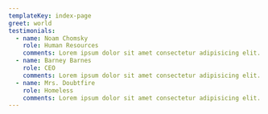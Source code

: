 ```yaml
---
templateKey: index-page
greet: world
testimonials:
  - name: Noam Chomsky
    role: Human Resources
    comments: Lorem ipsum dolor sit amet consectetur adipisicing elit. Voluptatum, debitis.
  - name: Barney Barnes
    role: CEO
    comments: Lorem ipsum dolor sit amet consectetur adipisicing elit. Enim error consequuntur, optio corrupti exercitationem amet magni officiis facere fugit quia.
  - name: Mrs. Doubtfire
    role: Homeless
    comments: Lorem ipsum dolor sit amet consectetur adipisicing elit. Enim consequuntur repellendus quibusdam. Facilis, totam incidunt.
---
```

